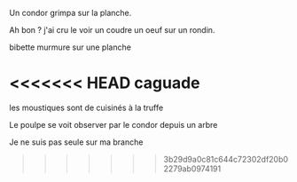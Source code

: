 Un condor grimpa sur la planche.

Ah bon ? j'ai cru le voir un coudre un oeuf sur un rondin.

bibette murmure sur une planche

<<<<<<< HEAD
caguade
=======
les moustiques sont de cuisinés à la truffe

Le poulpe se voit observer par le condor depuis un arbre

Je ne suis pas seule sur ma branche
>>>>>>> 3b29d9a0c81c644c72302df20b02279ab0974191
